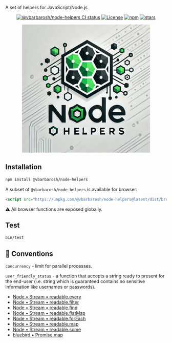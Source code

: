 A set of helpers for JavaScript/Node.js


<p align="center">
<a href="https://github.com/vbarbarosh/node-helpers/actions"><img src="https://github.com/vbarbarosh/node-helpers/actions/workflows/node.js.yml/badge.svg" alt="@vbarbarosh/node-helpers CI status" /></a>
<a href="https://opensource.org/licenses/MIT" rel="nofollow"><img src="https://img.shields.io/github/license/vbarbarosh/node-helpers" alt="License" /></a>
<a href="https://www.npmjs.com/package/@vbarbarosh/node-helpers" rel="nofollow"><img src="https://img.shields.io/npm/dw/@vbarbarosh/node-helpers.svg" alt="npm" /></a>
<a href="https://github.com/vbarbarosh/node-helpers" rel="nofollow"><img src="https://img.shields.io/github/stars/vbarbarosh/node-helpers" alt="stars" /></a>
</p>

<p align="center">
<img src="img/node-helpers-by-chat-gpt.webp" style="max-height:400px;" />
</p>

## Installation

```sh
npm install @vbarbarosh/node-helpers
```

A subset of `@vbarbarosh/node-helpers` is available for browser:

```html
<script src="https://unpkg.com/@vbarbarosh/node-helpers@latest/dist/browser.js"></script>
```

⚠️ All browser functions are exposed globally.

## Test

```sh
bin/test
```

## 📖 Conventions

`concurrency` - limit for parallel processes.

`user_friendly_status` - a function that accepts a string ready to present for the end-user (i.e.
string which is guaranteed contains no sensitive information like usernames or passwords).

* [Node • Stream • readable.every](https://nodejs.org/api/stream.html#readableeveryfn-options)
* [Node • Stream • readable.filter](https://nodejs.org/api/stream.html#readablefilterfn-options)
* [Node • Stream • readable.find](https://nodejs.org/api/stream.html#readablefindfn-options)
* [Node • Stream • readable.flatMap](https://nodejs.org/api/stream.html#readableflatmapfn-options)
* [Node • Stream • readable.forEach](https://nodejs.org/api/stream.html#readableforeachfn-options)
* [Node • Stream • readable.map](https://nodejs.org/api/stream.html#readablemapfn-options)
* [Node • Stream • readable.some](https://nodejs.org/api/stream.html#readablesomefn-options)
* [bluebird • Promise.map](http://bluebirdjs.com/docs/api/promise.map.html)
